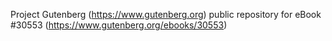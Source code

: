 Project Gutenberg (https://www.gutenberg.org) public repository for eBook #30553 (https://www.gutenberg.org/ebooks/30553)
